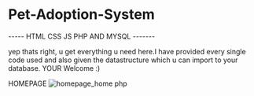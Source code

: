# Pet-Adoption-System
----- HTML CSS JS PHP AND MYSQL -------

yep thats right, u get everything u need here.I have provided every single code used and also given the datastructure which u can import to your database.
YOUR Welcome :)

HOMEPAGE
![homepage_home php](https://github.com/user-attachments/assets/58025c3a-59e7-47f0-809b-151718351cb5)

